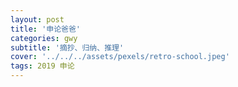 ```yaml
---
layout: post
title: '申论爸爸'
categories: gwy
subtitle: '摘抄、归纳、推理'
cover: '../../../assets/pexels/retro-school.jpeg'
tags: 2019 申论
---
```

